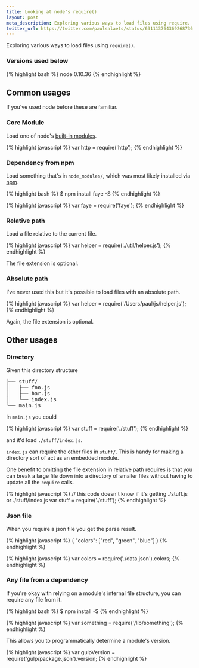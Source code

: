 ```yaml
---
title: Looking at node's require()
layout: post
meta_description: Exploring various ways to load files using require.
twitter_url: https://twitter.com/paulsalaets/status/631113764369268736
---
```


Exploring various ways to load files using `require()`.

### Versions used below

{% highlight bash %}
node 0.10.36
{% endhighlight %}

## Common usages

If you've used node before these are familiar.

### Core Module

Load one of node's [built-in modules](https://nodejs.org/api/index.html).

{% highlight javascript %}
var http = require('http');
{% endhighlight %}

### Dependency from npm

Load something that's in `node_modules/`, which was most likely installed via [npm](https://www.npmjs.com/).

{% highlight bash %}
$ npm install faye -S
{% endhighlight %}

{% highlight javascript %}
var faye = require('faye');
{% endhighlight %}

### Relative path

Load a file relative to the current file.

{% highlight javascript %}
var helper = require('./util/helper.js');
{% endhighlight %}

The file extension is optional.

### Absolute path

I've never used this but it's possible to load files with an absolute path.

{% highlight javascript %}
var helper = require('/Users/paul/js/helper.js');
{% endhighlight %}

Again, the file extension is optional.

## Other usages

### Directory

Given this directory structure

<pre>
├── stuff/
│   ├── foo.js
│   ├── bar.js
│   └── index.js
└── main.js
</pre>

In `main.js` you could

{% highlight javascript %}
var stuff = require('./stuff');
{% endhighlight %}

and it'd load `./stuff/index.js`.

`index.js` can require the other files in `stuff/`. This is handy for making a directory sort of act as an embedded module.

One benefit to omitting the file extension in relative path requires is that you can break a large file down into a directory of smaller files without having to update all the `require` calls.

{% highlight javascript %}
// this code doesn't know if it's getting ./stuff.js or ./stuff/index.js
var stuff = require('./stuff');
{% endhighlight %}

### Json file

When you require a json file you get the parse result.

{% highlight javascript %}
{
  "colors": ["red", "green", "blue"]
}
{% endhighlight %}

{% highlight javascript %}
var colors = require('./data.json').colors;
{% endhighlight %}

### Any file from a dependency

If you're okay with relying on a module's internal file structure, you can require any file from it.

{% highlight bash %}
$ npm install <module> -S
{% endhighlight %}

{% highlight javascript %}
var something = require('<module>/lib/something');
{% endhighlight %}

This allows you to programmatically determine a module's version.

{% highlight javascript %}
var gulpVersion = require('gulp/package.json').version;
{% endhighlight %}
